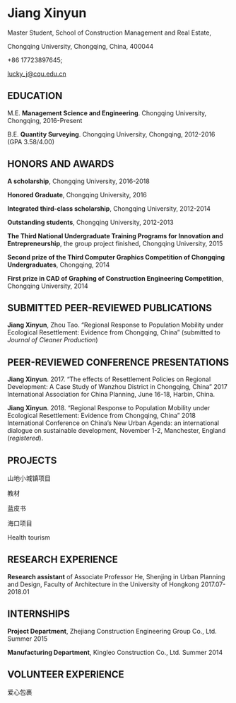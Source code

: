 # Jiang Xinyun

Master Student, School of Construction Management and Real Estate,

Chongqing University, Chongqing, China, 400044

+86 17723897645;

lucky_j@cqu.edu.cn

## EDUCATION

M.E.            **Management Science and Engineering**. Chongqing University, Chongqing, 2016-Present

B.E.            **Quantity Surveying**. Chongqing University, Chongqing, 2012-2016 (GPA 3.58/4.00)

## HONORS AND AWARDS

**A scholarship**, Chongqing University, 2016-2018

**Honored Graduate**, Chongqing University, 2016

**Integrated third-class scholarship**, Chongqing University, 2012-2014   

**Outstanding students**, Chongqing University, 2012-2013      

**The Third National Undergraduate Training Programs for Innovation and Entrepreneurship**, the group project finished, Chongqing University, 2015

**Second prize of the Third Computer Graphics Competition of Chongqing Undergraduates**, Chongqing, 2014

**First prize in CAD of Graphing of Construction Engineering Competition**, Chongqing University, 2014

## SUBMITTED PEER-REVIEWED PUBLICATIONS

**Jiang Xinyun**, Zhou Tao. “Regional Response to Population Mobility under Ecological Resettlement: Evidence from Chongqing, China” (submitted to _Journal of Cleaner Production_)

## PEER-REVIEWED CONFERENCE PRESENTATIONS

**Jiang Xinyun**. 2017. “The effects of Resettlement Policies on Regional Development: A Case Study of Wanzhou District in Chongqing, China” 2017 International Association for China Planning, June 16-18, Harbin, China.

**Jiang Xinyun**. 2018. “Regional Response to Population Mobility under Ecological Resettlement: Evidence from Chongqing, China” 2018 International Conference on China’s New Urban Agenda: an international dialogue on sustainable development, November 1-2, Manchester, England (_registered_). 

## PROJECTS

山地小城镇项目

教材

蓝皮书

海口项目

Health tourism

## RESEARCH EXPERIENCE

**Research assistant** of Associate Professor He, Shenjing in Urban Planning and Design, Faculty of Architecture in the University of Hongkong                                                                                                   2017.07-2018.01
 
## INTERNSHIPS    

**Project Department**, Zhejiang Construction Engineering Group Co., Ltd.                                        Summer 2015

**Manufacturing Department**, Kingleo Construction Co., Ltd.                                                     Summer 2014
 
## VOLUNTEER EXPERIENCE

爱心包裹
